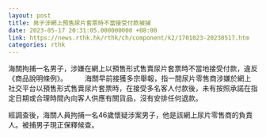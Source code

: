 ```yaml
---
layout: post
title: 男子涉網上預售尿片套票時不當接受付款被捕
date: 2023-05-17 20:31:05.000000000 +08:00
link: https://news.rthk.hk/rthk/ch/component/k2/1701023-20230517.htm
categories: rthk
---
```


海關拘捕一名男子，涉嫌在網上以預售形式售賣尿片套票時不當地接受付款，違反《商品說明條例》。
　　 
海關早前接獲多宗舉報，指一間尿片零售商涉嫌於網上社交平台以預售形式售賣尿片套票時，在接受多名客人付款後，未有按照承諾在指定日期或合理時間內向客人供應有關貨品，沒有安排任何退款。

經調查後，海關人員拘捕一名46歲懷疑涉案男子，他是該網上尿片零售商的負責人。被捕男子現正保釋候查。
